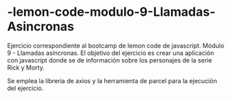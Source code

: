 # -lemon-code-modulo-9-Llamadas-Asincronas
Ejercicio correspondiente al bootcamp de lemon code de javascript. Módulo 9 - Llamadas asíncronas.
El objetivo del ejercicio es crear una aplicación con javascript donde se de información sobre los personajes de la serie Rick y Morty.

Se emplea la libreria de axios y la herramienta de parcel para la ejecución del ejercicio. 